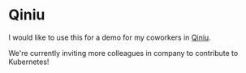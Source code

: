 # Qiniu

I would like to use this for a demo for my coworkers in [Qiniu](https://www.qiniu.com/). 

We're currently inviting more colleagues in company to contribute to
Kubernetes!
